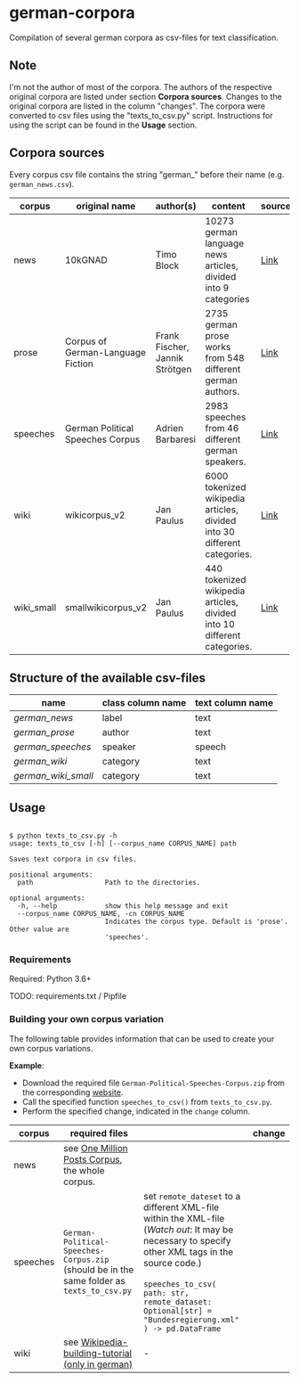# german-corpora
Compilation of several german corpora as csv-files for text classification. 


## Note

I'm not the author of most of the corpora. The authors of the respective original corpora are listed under section **Corpora sources**. Changes to the original corpora are listed in the column "changes". The corpora were converted to csv files using the "texts_to_csv.py" script. Instructions for using the script can be found in the **Usage** section.

## Corpora sources

Every corpus csv file contains the string "german_" before their name (e.g. `german_news.csv`).

| corpus | original name | author(s) | content | source | license | changes |
| --- | --- | --- | --- | --- | --- | --- |
| news | 10kGNAD | Timo Block | 10273 german language news articles, divided into 9 categories | [Link](https://tblock.github.io/10kGNAD/) | CC BY-NC-SA 4.0 | Replaced semicolon delimiter with comma delimiter. |
| prose | Corpus of German-Language Fiction | Frank Fischer, Jannik Strötgen | 2735 german prose works from 548 different german authors. |[Link](https://figshare.com/articles/Corpus_of_German-Language_Fiction_txt_/4524680/1) | CC BY 4.0 | Only prose texts from the folder 'corpus-of-german-fiction-txt' where used i.e. only texts from german authors. |
| speeches | German Political Speeches Corpus | Adrien Barbaresi | 2983 speeches from 46 different german speakers. |[Link](https://adrien.barbaresi.eu/corpora/speeches/#data) | CC BY-SA 4.0 | Only speeches from the file "Bundesregierung.xml" were used. |
| wiki | wikicorpus_v2 | Jan Paulus | 6000 tokenized wikipedia articles, divided into 30 different categories. | [Link](https://github.com/realjanpaulus/german_text_classification_nlp) | - | Deleted "id" and "Unammed: 0" column. |
| wiki_small | smallwikicorpus_v2 | Jan Paulus | 440 tokenized wikipedia articles, divided into 10 different categories. | [Link](https://github.com/realjanpaulus/german_text_classification_nlp) | - | Deleted "id" and "Unammed: 0" column. |

## Structure of the available csv-files

| name | class column name | text column name |
| --- | --- | --- |
| *german_news* | label | text |
| *german_prose* | author | text |
| *german_speeches* | speaker| speech |
| *german_wiki* | category | text |
| *german_wiki_small* | category | text |

## Usage

```

$ python texts_to_csv.py -h
usage: texts_to_csv [-h] [--corpus_name CORPUS_NAME] path

Saves text corpora in csv files.

positional arguments:
  path                  Path to the directories.

optional arguments:
  -h, --help            show this help message and exit
  --corpus_name CORPUS_NAME, -cn CORPUS_NAME 
                        Indicates the corpus type. Default is 'prose'. Other value are
                        'speeches'.

```

### Requirements

Required: Python 3.6+

TODO: requirements.txt / Pipfile

### Building your own corpus variation

The following table provides information that can be used to create your own corpus variations.

**Example**: 
* Download the required file `German-Political-Speeches-Corpus.zip` from the corresponding [website](https://adrien.barbaresi.eu/corpora/speeches/#data). 
* Call the specified function `speeches_to_csv()` from `texts_to_csv.py`.
* Perform the specified change, indicated in the `change` column.

| corpus | required files |  | change |
| --- | --- | --- | --- |
| news| see [One Million Posts Corpus](https://ofai.github.io/million-post-corpus/), the whole corpus.|||
| speeches | `German-Political-Speeches-Corpus.zip` (should be in the same folder as `texts_to_csv.py` | set `remote_dateset` to a different XML-file within the XML-file (*Watch out*: It may be necessary to specify other XML tags in the source code.) <br><br> `speeches_to_csv(`<br> `path: str,` <br> `remote_dataset: Optional[str] = "Bundesregierung.xml"`<br>`) -> pd.DataFrame`  |
| wiki | see [Wikipedia-building-tutorial (only in german)](https://github.com/realjanpaulus/german_text_classification_nlp/blob/master/tutorials/Zusatzkapitel%20-%20Wie%20baue%20ich%20mein%20eigenes%20Wikipediakorpus%3F.ipynb) | - |

